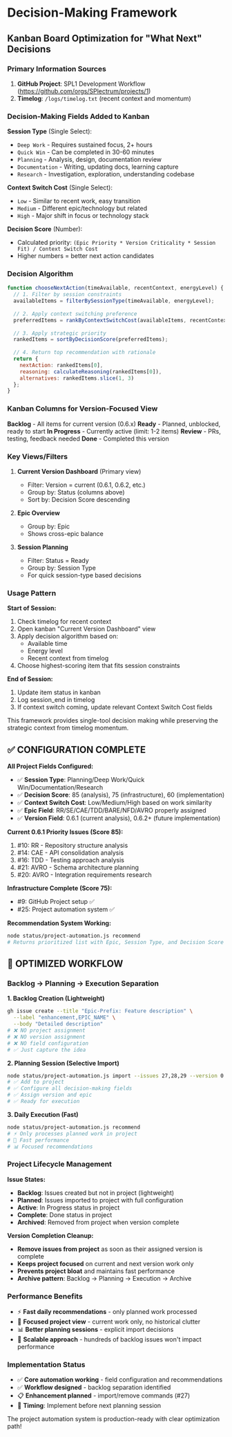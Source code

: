 # Decision-Making Framework

## Kanban Board Optimization for "What Next" Decisions

### **Primary Information Sources**
1. **GitHub Project**: SPL1 Development Workflow (https://github.com/orgs/SPlectrum/projects/1)
2. **Timelog**: `/logs/timelog.txt` (recent context and momentum)

### **Decision-Making Fields Added to Kanban**

**Session Type** (Single Select):
- `Deep Work` - Requires sustained focus, 2+ hours
- `Quick Win` - Can be completed in 30-60 minutes  
- `Planning` - Analysis, design, documentation review
- `Documentation` - Writing, updating docs, learning capture
- `Research` - Investigation, exploration, understanding codebase

**Context Switch Cost** (Single Select):
- `Low` - Similar to recent work, easy transition
- `Medium` - Different epic/technology but related
- `High` - Major shift in focus or technology stack

**Decision Score** (Number):
- Calculated priority: `(Epic Priority * Version Criticality * Session Fit) / Context Switch Cost`
- Higher numbers = better next action candidates

### **Decision Algorithm**

```javascript
function chooseNextAction(timeAvailable, recentContext, energyLevel) {
  // 1. Filter by session constraints
  availableItems = filterBySessionType(timeAvailable, energyLevel);
  
  // 2. Apply context switching preference
  preferredItems = rankByContextSwitchCost(availableItems, recentContext);
  
  // 3. Apply strategic priority
  rankedItems = sortByDecisionScore(preferredItems);
  
  // 4. Return top recommendation with rationale
  return {
    nextAction: rankedItems[0],
    reasoning: calculateReasoning(rankedItems[0]),
    alternatives: rankedItems.slice(1, 3)
  };
}
```

### **Kanban Columns for Version-Focused View**

**Backlog** - All items for current version (0.6.x)
**Ready** - Planned, unblocked, ready to start
**In Progress** - Currently active (limit: 1-2 items)
**Review** - PRs, testing, feedback needed
**Done** - Completed this version

### **Key Views/Filters**

1. **Current Version Dashboard** (Primary view)
   - Filter: Version = current (0.6.1, 0.6.2, etc.)
   - Group by: Status (columns above)
   - Sort by: Decision Score descending

2. **Epic Overview** 
   - Group by: Epic
   - Shows cross-epic balance

3. **Session Planning**
   - Filter: Status = Ready
   - Group by: Session Type
   - For quick session-type based decisions

### **Usage Pattern**

**Start of Session:**
1. Check timelog for recent context
2. Open kanban "Current Version Dashboard" view
3. Apply decision algorithm based on:
   - Available time
   - Energy level  
   - Recent context from timelog
4. Choose highest-scoring item that fits session constraints

**End of Session:**
1. Update item status in kanban
2. Log session_end in timelog
3. If context switch coming, update relevant Context Switch Cost fields

This framework provides single-tool decision making while preserving the strategic context from timelog momentum.

## ✅ CONFIGURATION COMPLETE

**All Project Fields Configured:**
- ✅ **Session Type**: Planning/Deep Work/Quick Win/Documentation/Research  
- ✅ **Decision Score**: 85 (analysis), 75 (infrastructure), 60 (implementation)
- ✅ **Context Switch Cost**: Low/Medium/High based on work similarity
- ✅ **Epic Field**: RR/SE/CAE/TDD/BARE/NFD/AVRO properly assigned
- ✅ **Version Field**: 0.6.1 (current analysis), 0.6.2+ (future implementation)

**Current 0.6.1 Priority Issues (Score 85):**
1. #10: RR - Repository structure analysis
2. #14: CAE - API consolidation analysis  
3. #16: TDD - Testing approach analysis
4. #21: AVRO - Schema architecture planning
5. #20: AVRO - Integration requirements research

**Infrastructure Complete (Score 75):**
- #9: GitHub Project setup ✅
- #25: Project automation system ✅ 

**Recommendation System Working:**
```bash
node status/project-automation.js recommend
# Returns prioritized list with Epic, Session Type, and Decision Score
```

## 🔄 OPTIMIZED WORKFLOW

### **Backlog → Planning → Execution Separation**

**1. Backlog Creation (Lightweight)**
```bash
gh issue create --title "Epic-Prefix: Feature description" \
  --label "enhancement,EPIC_NAME" \
  --body "Detailed description"
# ❌ NO project assignment
# ❌ NO version assignment  
# ❌ NO field configuration
# ✅ Just capture the idea
```

**2. Planning Session (Selective Import)**
```bash
node status/project-automation.js import --issues 27,28,29 --version 0.6.2
# ✅ Add to project
# ✅ Configure all decision-making fields
# ✅ Assign version and epic
# ✅ Ready for execution
```

**3. Daily Execution (Fast)**
```bash
node status/project-automation.js recommend
# ⚡ Only processes planned work in project
# 🎯 Fast performance 
# 📊 Focused recommendations
```

### **Project Lifecycle Management**

**Issue States:**
- **Backlog**: Issues created but not in project (lightweight)
- **Planned**: Issues imported to project with full configuration
- **Active**: In Progress status in project  
- **Complete**: Done status in project
- **Archived**: Removed from project when version complete

**Version Completion Cleanup:**
- **Remove issues from project** as soon as their assigned version is complete
- **Keeps project focused** on current and next version work only
- **Prevents project bloat** and maintains fast performance
- **Archive pattern**: Backlog → Planning → Execution → Archive

### **Performance Benefits**
- ⚡ **Fast daily recommendations** - only planned work processed
- 🎯 **Focused project view** - current work only, no historical clutter  
- 📊 **Better planning sessions** - explicit import decisions
- 🔄 **Scalable approach** - hundreds of backlog issues won't impact performance

### **Implementation Status**
- ✅ **Core automation working** - field configuration and recommendations
- ✅ **Workflow designed** - backlog separation identified  
- 📋 **Enhancement planned** - import/remove commands (#27)
- 🎯 **Timing**: Implement before next planning session

The project automation system is production-ready with clear optimization path!